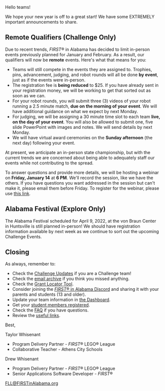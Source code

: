Hello teams!

We hope your new year is off to a great start! We have some EXTREMELY important announcements to share.


## Remote Qualifiers (Challenge Only)

Due to recent trends, *FIRST*&reg; in Alabama has decided to limit in-person events previously planned for January and February. As a result, our qualifiers will now be **remote** events. Here's what that means for you:
- Teams will still compete in the events they are assigned to. Trophies, pins, advancement, judging, and robot rounds will all be done **by event**, just as if the events were in-person.
- The registration fee is **being reduced** to \$25. If you have already sent in your registration money, we will be working to get that sorted out as soon as we can.
- For your robot rounds, you will submit three (3) videos of your robot running a 2.5 minute match, **due on the morning of your event**. We will have additional guidance on what we expect by next Monday.
- For judging, we will be assigning a 30 minute time slot to each team **live, on the day of your event**. You will also be allowed to submit one, five slide PowerPoint with images and notes. We will send details by next Monday.
- We will have virtual award ceremonies on the **Sunday afternoon** (the next day) following your event.

At present, we anticipate an in-person state championship, but with the current trends we are concerned about being able to adequately staff our events while not contributing to the spread.

To answer questions and provide more details, we will be hosting a webinar on **Friday, January 14** at **6 PM**. We'll record the session, like we have the others. If you have questions you want addressed in the session but can't make it, please email them before Friday. To register for the webinar, please use [this link](https://www.eventbrite.com/e/remote-qualifier-webinar-tickets-243343746697).


## Alabama Festival (Explore Only)

The Alabama Festival scheduled for April 9, 2022, at the von Braun Center in Huntsville is still planned in-person! We should have registration information available by next week as we continue to sort out the upcoming Challenge Events.


## Closing

As always, remember to:
- Check the [Challenge Updates](https://firstinspiresst01.blob.core.windows.net/first-forward/fll-challenge/fll-challenge-cargo-connect-challenge-updates.pdf) if you are a Challenge team!
- Check the [email archive](https://github.com/drewwhis/first-in-alabama/tree/main/2021-2022/email-blasts) if you think you missed anything.
- Check the [Grant Locator Tool](https://www.firstinspires.org/robotics/team-grants).
- Consider joining the [*FIRST*&reg; in Alabama Discord](http://discord.gg/7eyJvm3) and sharing it with your parents and students (13 and older).
- Update your team information in [the Dashboard](https://my.firstinspires.org/Dashboard/).
- Get your [student members registered](https://www.firstinspires.org/resource-library/youth-registration-system).
- Check the [FAQ](https://github.com/drewwhis/first-in-alabama/wiki/Frequently-Asked-Questions) if you have questions.
- Review the [useful links](https://github.com/drewwhis/first-in-alabama/wiki/Useful-Links).

Best,

Taylor Whisenant
- Program Delivery Partner - *FIRST*&reg; LEGO&reg; League
- Collaborative Teacher - Athens City Schools

Drew Whisenant
- Program Delivery Partner - *FIRST*&reg; LEGO&reg; League
- Senior Applications Software Developer - *FIRST*&reg;

FLL@FIRSTinAlabama.org